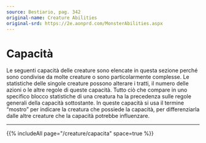 ```yaml
---
source: Bestiario, pag. 342
original-name: Creature Abilities
original-srd: https://2e.aonprd.com/MonsterAbilities.aspx
---
```


# Capacità

Le seguenti capacità delle creature sono elencate in questa sezione perché sono
condivise da molte creature o sono particolarmente complesse. Le statistiche
delle singole creature possono alterare i tratti, il numero delle azioni o le
altre regole di queste capacità. Tutto ciò che compare in uno specifico blocco
statistiche di una creatura ha la precedenza sulle regole generali della
capacità sottostante. In queste capacità si usa il termine “mostro” per indicare
la creatura che possiede la capacità, per differenziarla dalle altre creature
che la capacità potrebbe influenzare.

---

{{% includeAll page="/creature/capacita" space=true %}}
